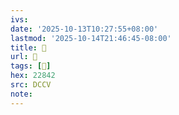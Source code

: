 ```yaml
---
ivs:
date: '2025-10-13T10:27:55+08:00'
lastmod: '2025-10-14T21:46:45-08:00'
title: 􄎵
url: 􄎵
tags: [𢡂]
hex: 22842
src: DCCV
note:
---
```


